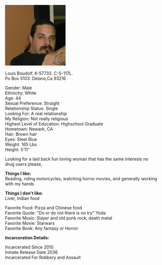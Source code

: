 
<img width="200" height="200" src="https://raw.githubusercontent.com/LouisBoudolf/profile/master/Louis.jpg" />

Louis Boudolf. K-57733. C-5-117L.  
Po Box 5103. Delano,Ca 93216   



   Gender: Male  
   Ethnicity: White  
   Age: 44  
   Sexual Preference: Straight  
   Relationship Status: Single  
   Looking For: A real relationship  
   My Religion: Not really religious  
   Highest Level of Education: Highschool Graduate  
   Hometown: Newark, CA  
   Hair: Brown hair  
   Eyes: Steel Blue  
   Weight: 165 Lbs  
   Height: 5’11”  
   
   Looking for a laid back fun loving woman that has the same interests no drug users please, 
   
     
 **Things I like:**  
   Reading, riding motorcycles, watching horror movies, and generally working with my hands 
   
 **Things I don't like:**  
   Liver, Indian food  
    
  
   Favorite Food: Pizza and Chinese food  
   Favorite Quote: "Do or do not there is no try" Yoda  
   Favorite Music: Slayer and old punk rock, death metal  
   Favorite Movie: Starwars  
   Favorite Book: Any fantasy or Horror  
   
     
  **Incarceration Details:**  
  
   Incarcerated Since 2010  
   Inmate Release Date 2036  
   Incarcerated For Robbery and Assault  
   
 
